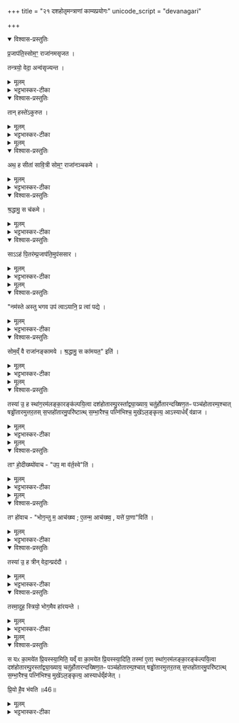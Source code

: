 +++
title = "२१ दशहोतृमन्त्राणां काम्यप्रयोगः"
unicode_script = "devanagari"

+++
<div class="js_include" url="/vedAH_yajuH/taittirIyam/brAhmaNam/sarva-prastutiH/2/3_hotR-brAhmaNAdi/10_dashahotRmantrANAM_kAmyaprayogaH"  newLevelForH1="1" includeTitle="true">

<details open><summary>विश्वास-प्रस्तुतिः</summary>

प्र॒जाप॑ति॒स्सोम॒ꣳ॒ राजा॑नमसृजत ।

तन्त्रयो॒ वेदा॒ अन्व॑सृज्यन्त ।
</details>

<details><summary>मूलम्</summary>

प्र॒जाप॑ति॒स्सोम॒ꣳ॒ राजा॑नमसृजत ।

तन्त्रयो॒ वेदा॒ अन्व॑सृज्यन्त ।
</details>

<details><summary>भट्टभास्कर-टीका</summary>

1प्रजापतिस्सोममित्यादि ॥ सोमसृष्ट्यनन्तरं त्रयो वेदास्सृष्टाः ।
</details>

<details open><summary>विश्वास-प्रस्तुतिः</summary>

तान् हस्ते॑ऽकुरुत ।
</details>

<details><summary>मूलम्</summary>

तान् हस्ते॑ऽकुरुत ।
</details>

<details><summary>भट्टभास्कर-टीका</summary>

अथ सोमस्तान् वेदान् हस्तेऽकुरुत हस्तेऽगृह्णात् ।
</details>


<details><summary>मूलम्</summary>

अथ॒ ह सीता॑ सावि॒त्री ।
सोम॒ꣳ॒ राजा॑नञ्चकमे ।
</details>

<details open><summary>विश्वास-प्रस्तुतिः</summary>

अथ॒ ह सीता॑ सावि॒त्री सोम॒ꣳ॒ राजा॑नञ्चकमे ।
</details>

<details><summary>मूलम्</summary>

अथ॒ ह सीता॑ सावि॒त्री सोम॒ꣳ॒ राजा॑नञ्चकमे ।
</details>

<details><summary>भट्टभास्कर-टीका</summary>

अथ एतं सोमं राजानं सीता नाम सवितुः स्रष्टुः प्रजापतेः दुहिता चकमे ।
</details>

<details open><summary>विश्वास-प्रस्तुतिः</summary>

श्र॒द्धामु॒ स च॑कमे ।
</details>

<details><summary>मूलम्</summary>

श्र॒द्धामु॒ स च॑कमे ।
</details>

<details><summary>भट्टभास्कर-टीका</summary>

स तु सोमः श्रद्धामेव प्रजापतिपुत्रीं चकमे ।
</details>

<details open><summary>विश्वास-प्रस्तुतिः</summary>

साऽऽह॑ पि॒तर॑म्प्र॒जाप॑ति॒मुप॑ससार ।
</details>

<details><summary>मूलम्</summary>

साऽऽह॑ पि॒तर॑म्प्र॒जाप॑ति॒मुप॑ससार ।
</details>

<details><summary>भट्टभास्कर-टीका</summary>

अथ सा सीता भर्तुः द्वेष्या पितरं प्रजापतिमुपससार उपाजगाम
</details>


<details><summary>मूलम्</summary>

नम॑स्ते अस्तु भगवः ।
उप॑ त्वाऽयानि ॥43॥  
प्र त्वा॑ पद्ये ।
</details>

<details open><summary>विश्वास-प्रस्तुतिः</summary>

"नम॑स्ते अस्तु भगव उप॑ त्वाऽयानि॒ प्र त्वा॑ पद्ये ।
</details>

<details><summary>मूलम्</summary>

"नम॑स्ते अस्तु भगव उप॑ त्वाऽयानि॒ प्र त्वा॑ पद्ये ।
</details>

<details><summary>भट्टभास्कर-टीका</summary>

उवाच च पितरं - नमस्ते अस्तु भगवः, उपायानि त्वा त्वामेवोपयानि त्वत्पार्श्व एव मया वस्तव्यं मा गां पत्यन्तिकं, प्रपद्येऽहं त्वां शरणं भजामि ॥
</details>

<details open><summary>विश्वास-प्रस्तुतिः</summary>

सोम॒व्ँ वै राजा॑नङ्कामये ।
श्र॒द्धामु॒ स का॑मयत॒" इति॑ ।
</details>

<details><summary>मूलम्</summary>

सोम॒व्ँ वै राजा॑नङ्कामये ।
श्र॒द्धामु॒ स का॑मयत॒" इति॑ ।
</details>

<details><summary>भट्टभास्कर-टीका</summary>

2अथ किं तवागतमिति पित्रा पृष्टा सोवाच - सोमं राजानं कामयेऽहं स तु श्रद्धामेव कामयत इति ।
</details>


<details><summary>मूलम्</summary>

तस्या॑ उ॒ ह स्था॑ग॒रम॑लङ्का॒रङ्क॑ल्पयि॒त्वा ।
दश॑होतारम्पु॒रस्ता᳚द्व्या॒ख्याय॑ ।
चतु॑र्होतारन्दख्षिण॒तः ।
पञ्च॑होतारम्प॒श्चात् ।
षड्ढो॑तारमुत्तर॒तः ।
स॒प्तहो॑तारमु॒परि॑ष्टात् ।
स॒म्भा॒रैश्च॒ पत्नि॑भिश्च॒ मुखे॑ऽल॒ङ्कृत्य॑ ॥44॥  
आऽस्यार्धव्ँव॑व्राज ।
</details>

<details open><summary>विश्वास-प्रस्तुतिः</summary>

तस्या॑ उ॒ ह स्था॑ग॒रम॑लङ्का॒रङ्क॑ल्पयि॒त्वा   दश॑होतारम्पु॒रस्ता᳚द्व्या॒ख्याय॒ चतु॑र्होतारन्दख्षिण॒तᳶ पञ्च॑होतारम्प॒श्चात् षड्ढो॑तारमुत्तर॒तस् स॒प्तहो॑तारमु॒परि॑ष्टात्थ्
स॒म्भा॒रैश्च॒ पत्नि॑भिश्च॒ मुखे॑ऽल॒ङ्कृत्य॒ आऽस्यार्धव्ँ व॑व्राज ।
</details>

<details><summary>मूलम्</summary>

तस्या॑ उ॒ ह स्था॑ग॒रम॑लङ्का॒रङ्क॑ल्पयि॒त्वा   दश॑होतारम्पु॒रस्ता᳚द्व्या॒ख्याय॒ चतु॑र्होतारन्दख्षिण॒तᳶ पञ्च॑होतारम्प॒श्चात् षड्ढो॑तारमुत्तर॒तस् स॒प्तहो॑तारमु॒परि॑ष्टात्थ्
स॒म्भा॒रैश्च॒ पत्नि॑भिश्च॒ मुखे॑ऽल॒ङ्कृत्य॒ आऽस्यार्धव्ँ व॑व्राज ।
</details>

<details><summary>भट्टभास्कर-टीका</summary>

अथ प्रजापतिस्तस्यै तदर्थं भर्तृवशीकारार्थं स्थागरं स्थगरविकारं स्थगरो नाम गन्धद्रव्यविशेषः, तं पिष्ट्वा अलङ्कारं कल्पयित्वा तेन गन्धेन मण्डनं कृत्वा तस्य पूर्वादिदिक्षु दशहोत्रादीन् व्याख्याय, मण्डनेन मण्डयित्वेति कचित् ।  

अथ संभारैः 'अग्रिर्यजुर्भिः' इत्याद्यैः पत्नीभिश्च 'सेनेन्द्रस्य'14 इत्यादिभिः तां मुखे अलंकृत्य तस्या मुखं लेपयित्वा अस्य सोमस्य अर्धं अर्धांशं समीपं आवव्राज आगमयामास ।
</details>


<details><summary>मूलम्</summary>

ताꣳ हो॒दीख्ष्यो॑वाच ।
उप॒ मा व॑र्त॒स्वेति॑ ।
</details>

<details open><summary>विश्वास-प्रस्तुतिः</summary>

ताꣳ हो॒दीख्ष्यो॑वाच - "उप॒ मा व॑र्त॒स्वे"ति॑ ।
</details>

<details><summary>मूलम्</summary>

ताꣳ हो॒दीख्ष्यो॑वाच - "उप॒ मा व॑र्त॒स्वे"ति॑ ।
</details>

<details><summary>भट्टभास्कर-टीका</summary>

मुख्यत्वाद्गन्तव्यस्याध्वनोऽर्धे स्थितां सोम उदीक्ष्य दृष्ट्वा उवाच ।

उच्छ्रितमीक्षणमुदीक्षणं, वशीकरणप्रयोगसामर्थ्येन अयथापूर्वं सौत्सुक्यमीक्षित्वा तामुवाच - मामुपावर्तस्व किमर्धेऽध्वनि स्थीयते ।
</details>


<details><summary>मूलम्</summary>

तꣳ हो॑वाच ।
भोग॒न्तु म॒ आच॑ख्ष्व ।
ए॒तन्म॒ आच॑ख्ष्व ।
यत्ते॑ पा॒णाविति॑ ।
</details>

<details open><summary>विश्वास-प्रस्तुतिः</summary>

तꣳ हो॑वाच - "भोग॒न्तु म॒ आच॑ख्ष्व ; ए॒तन्म॒ आच॑ख्ष्व॒ , यत्ते॑ पा॒णा"विति॑ ।
</details>

<details><summary>मूलम्</summary>

तꣳ हो॑वाच - "भोग॒न्तु म॒ आच॑ख्ष्व ; ए॒तन्म॒ आच॑ख्ष्व॒ , यत्ते॑ पा॒णा"विति॑ ।
</details>

<details><summary>भट्टभास्कर-टीका</summary>

अथ तच्छ्रुत्वा तमुवाच - भोगं मे आचक्ष्व यत्ते पाणौ स्थितमिति
</details>

<details open><summary>विश्वास-प्रस्तुतिः</summary>

तस्या॑ उ॒ ह त्रीन् वेदा॒न्प्रद॑दौ ।
</details>

<details><summary>मूलम्</summary>

तस्या॑ उ॒ ह त्रीन् वेदा॒न्प्रद॑दौ ।
</details>

<details><summary>भट्टभास्कर-टीका</summary>

पृष्टस्सोमस्तस्यै त्रीन् वेदान् प्रददौ ।
</details>

<details open><summary>विश्वास-प्रस्तुतिः</summary>

तस्मा॒दुह॒ स्त्रियो॒ भोग॒मैव हा॑रयन्ते ।
</details>

<details><summary>मूलम्</summary>

तस्मा॒दुह॒ स्त्रियो॒ भोग॒मैव हा॑रयन्ते ।
</details>

<details><summary>भट्टभास्कर-टीका</summary>

यस्मादियं सीता प्रियं वस्तु ययाचे तस्माल्लोकेऽपि स्त्रियो भोगमुद्दिश्य प्रियं दायं षुरुषमाहारयन्त एव ॥
</details>


<details><summary>मूलम्</summary>

स यᳵ का॒मये॑त प्रि॒यस्स्या॒मिति॑ ॥45॥  
यव्ँ वा का॒मये॑त प्रि॒यस्स्या॒दिति॑ ।
तस्मा॑ ए॒तꣵ स्था॑ग॒रम॑लङ्का॒रङ्क॑ल्पयि॒त्वा ।
दश॑होतारम्पु॒रस्ता᳚द्व्या॒ख्याय॑ ।
चतु॑र्होतारन्दख्षिण॒तः ।
पञ्च॑होतारम्प॒श्चात् ।
षड्ढो॑तारमुत्तर॒तः ।
स॒प्तहो॑तारमु॒परि॑ष्टात् ।
स॒म्भा॒रैश्च॒ पत्नि॑भिश्च॒ मुखे॑ऽल॒ङ्कृत्य॑ ।
आस्यार्धव्ँव्र॑जेत् ।
</details>

<details open><summary>विश्वास-प्रस्तुतिः</summary>

स यᳵ का॒मये॑त प्रि॒यस्स्या॒मिति॒ यव्ँ वा का॒मये॑त प्रि॒यस्स्या॒दिति॒ तस्मा॑ ए॒तꣵ स्था॑ग॒रम॑लङ्का॒रङ्क॑ल्पयि॒त्वा  दश॑होतारम्पु॒रस्ता᳚द्व्या॒ख्याय॒ चतु॑र्होतारन्दख्षिण॒तᳶ पञ्च॑होतारम्प॒श्चात् षड्ढो॑तारमुत्तर॒तस् स॒प्तहो॑तारमु॒परि॑ष्टात्थ् स॒म्भा॒रैश्च॒ पत्नि॑भिश्च॒ मुखे॑ऽल॒ङ्कृत्य॒ आस्यार्धव्ँव्र॑जेत् ।

प्रि॒यो है॒व भ॑वति ॥46॥  
</details>

<details><summary>मूलम्</summary>

स यᳵ का॒मये॑त प्रि॒यस्स्या॒मिति॒ यव्ँ वा का॒मये॑त प्रि॒यस्स्या॒दिति॒ तस्मा॑ ए॒तꣵ स्था॑ग॒रम॑लङ्का॒रङ्क॑ल्पयि॒त्वा  दश॑होतारम्पु॒रस्ता᳚द्व्या॒ख्याय॒ चतु॑र्होतारन्दख्षिण॒तᳶ पञ्च॑होतारम्प॒श्चात् षड्ढो॑तारमुत्तर॒तस् स॒प्तहो॑तारमु॒परि॑ष्टात्थ् स॒म्भा॒रैश्च॒ पत्नि॑भिश्च॒ मुखे॑ऽल॒ङ्कृत्य॒ आस्यार्धव्ँव्र॑जेत् ।

प्रि॒यो है॒व भ॑वति ॥46॥  
</details>

<details><summary>भट्टभास्कर-टीका</summary>

1स य इत्यादि ॥ गतम् ॥
इति तैतिरीयब्राह्मणे द्वितीयाष्टके तृतीयप्रपाठके दशमोऽनुवाकः ॥  

</details>
</div>